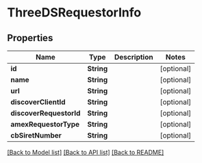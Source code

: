 # ThreeDSRequestorInfo

## Properties
Name | Type | Description | Notes
------------ | ------------- | ------------- | -------------
**id** | **String** |  | [optional] 
**name** | **String** |  | [optional] 
**url** | **String** |  | [optional] 
**discoverClientId** | **String** |  | [optional] 
**discoverRequestorId** | **String** |  | [optional] 
**amexRequestorType** | **String** |  | [optional] 
**cbSiretNumber** | **String** |  | [optional] 

[[Back to Model list]](../README.md#documentation-for-models) [[Back to API list]](../README.md#documentation-for-api-endpoints) [[Back to README]](../README.md)


